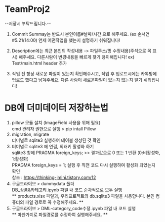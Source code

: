 # TeamProj2

--저장시 부탁드립니다.--

1. Commit Summay는 반드시 본인이름#날짜/시간 으로 해주세요. (ex 손서연#5.21/14:00) 언제 어떤작업을 했는지 설명하기 쉬워집니다!

2. Description에는 최근 본인의 작성내용 -> 파일주소/명 수정내용(주석으로 꼭 표시) 해주세요. 다른사람이 변경내용을 빠르게 찾기 용이해집니다! ex) Test/main.html header 추가

3. 작업 전 항상 새로운 파일이 있는지 확인해주시고, 작업 후 업로드시에는 카톡방에 업로드 했다고 남겨주세요. 다른 사람이 새로운파일이 있는지 없는지 알기 쉬워집니다!

# DB에 더미데이터 저장하는법

1. pillow 모듈 설치 (ImageField 사용을 위해 필요)  
   cmd 관리자 권한으로 실행 > pip intall Pillow  
2. migration, migrate  
   터미널로 sqlite3 실행하여 테이블 생성된 것 확인  
3. 터미널로 sqlite3 에 연결, 외래키 활성화 하기  
   sqlite3 창에 PRAGMA foreign_keys; >> 결과값으로 0 또는 1 반환 (0:비활성화, 1:활성화)  
   PRAGMA foreign_keys = 1; 실행 후 직전 코드 다시 실행하여 활성화 되었는지 확인    
   참조 : https://thinking-jmini.tistory.com/12
5. 구글드라이브 > dummydata 폴더  
   DB_상품&카테고리.ipynb 파일 내 코드 순차적으로 모두 실행  
   ** products.xlsx 파일과, 우리프로젝트의 db.sqlite3 파일을 사용합니다. 본인 컴퓨터의 파일 경로로 꼭 수정해주세요. **  
6. 구글드라이브 > DML-category_code수정.ipynb 파일 내 코드 실행  
   ** 마찬가지로 파일경로를 수정하여 실행해주세요. **  
   
# 
